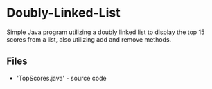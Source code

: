 # Doubly-Linked-List
Simple Java program utilizing a doubly linked list to display the top 15 scores from a list, also utilizing add and remove methods.

## Files
- 'TopScores.java' - source code
